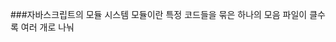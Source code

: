 ###자바스크립트의 모듈 시스템
모듈이란 특정 코드들을 묶은 하나의 모음
파일이 클수록 여러 개로 나눠 <script>로 불러올 수 있다

1. ESM: export, import 키워드 사용
2. CommonJS: Node.js에서 사용하며 module.exports와 require 키워드

###배포

-   배포 시 자바스크립트의 빌드는 이 static 파일들을 중복제거하고 합쳐 효율적으로 서빙(번들링)

-   Node.js 설치했기 때문에 터미널에서 테스트 cd 10하고 node main.js
    자동화나 백엔드 개발도 Node로

######Webpack

-   브라우저에서 테스트하면 에러나므로 Webpack 사용 빌드
-   이 폴더도 하나의 프로그램이므로 먼저 터미널에 npm init쳐서 packge.json 정의해주고
    npm install webpack webpack-cli --save-dev 설치하여 webpack환경 만든다

-   src폴더 만들어 관리

-   webpack 실행 전 config파일 만들고 npx webpack
    app.js보면 빌드되고 압축되어있다

-   빌드된 파일은 굳이 버전관리할 필요가 없기 때문에 .gitignore
    자바의 클래스파일처럼
    package.json도 devDependencies, dependencies(프로덕션용) 잘 나눠야
    npm install -p옵션 주면 devDependencies들은 설치 안한다

-   수정사항 있다면 다시 npx webpack해야하므로 자동화
    package.json의 "scripts"에 "build"부분 추가 "build": "echo '1'"하고
    npm run build하면 확인 가능
    따라서 "build": "webpack"해주면 된다.
    npx webpack --watch하면 실행 끝나지 않고 수정 일어나면 자동빌드

######webpack-dev-server

-   webpack-dev-server라는 플러그인 serve대신 이용
-   npm install --save-dev webpack-dev-server설치 후
    webpack.config에
    devServer: {
    contentBase: './dist',
    }, 추가
    package.json의 "script"에
    "start": "webpack-dev-server --open", 추가해서 npm start치면 브라우저 바로 띄우기
    자동 watching

######HtmlWebpackPlugin

-   dist에 index.html 옮겨 production환경이랑 비슷했으면 좋겠어
    npm install --save-dev html-webpack-plugin설치하고 webpack.config 수정

-   webpack-dev-server는 메모리로만 관리하기 때문에 빌드 전에는 dist 폴더에 실제로 보이지 않는다
    npm run build하면 그제서야 dist폴더에 app.js과 index.html 생긴다

-   serve dist하면 빌드된 환경 확인 가능

-   다른 사람이 git clone한 뒤 해당 폴더에서 npm install하면 추가했던것들 자동으로 다운로드되게 된다.
    빌드, 배포 등 README.md로 전달하면 되는 것
